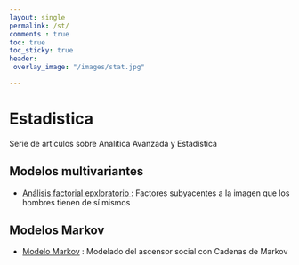 ```yaml
---
layout: single
permalink: /st/
comments : true
toc: true
toc_sticky: true
header: 
 overlay_image: "/images/stat.jpg"

---
```

 
 # Estadistica

Serie de artículos sobre Analítica Avanzada y Estadística

## Modelos multivariantes

* [Análisis factorial epxloratorio ](https://issamfakhari.github.io/statistics/analisisFactorialExploratorio/) : Factores subyacentes a la imagen que los hombres tienen de sí mismos



## Modelos Markov

* [Modelo Markov](https://issamfakhari.github.io/statistics/CadenasMarkov/) : Modelado del ascensor social con Cadenas de Markov


